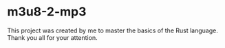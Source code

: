 # m3u8-2-mp3

This project was created by me to master the basics of the Rust language. Thank you all for your attention.

